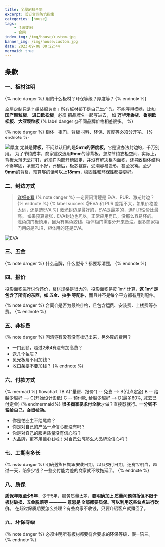 ```yaml
---
title: 全屋定制合同
excerpt: 签订合同防坑指南
categories: [house]
tags:
    - 全屋定制
    - 合同
index_img: /img/house/custom.jpg
banner_img: /img/house/custom.jpg
date: 2023-09-08 00:22:44
mermaid: true
---
```


## 条款

### 一、板材注明

{% note danger %}
用的什么板材？环保等级？厚度等？
{% endnote %}

<font class=danger-text>全屋定制只是个组装服务商；所有板材都不是自己生产的。</font><font class=warning-text>不能写得模糊，比如 <b>国产颗粒板</b>、 <b>进口欧松板</b>，必须 把品牌名一起写进去</font>， 如 <font class=success-text><b>万华禾香板</b>、<b>鲁丽欧松板</b>、<b>大亚颗粒板</b></font> {% label danger @不同品牌价格相差很多。 %}

{% note danger %}
柜体、柜门、背板 材料、环保、厚度等必须分开写。
{% endnote %}

![厚度](/img/house/door/board-t.jpg)
尤其是<font class=danger-text><b>背板</b></font>，不问默认用的是<font class=danger-text><b>5mm的密度板，</b>它是没办法封边的，千万别用</font>。
为了节约成本，商家建议选用<b class=warning-text>9mm</b>的薄背板，忽悠节约衣柜空间，实际上，背板太薄无法打钉，必须在内部开槽固定，并没有解决柜内面积，还导致柜体结构不够牢固，承重力不好，开槽后，板芯暴露，受潮容易变形，甚至发霉。<font class=warning-text>至少<b>9mm</b>的背板</font>，<font class=success-text>预算够的话可以上<b>18mm</b>，稳固性和环保性都要更好</font>。

### 二、封边方式
> [详细查看](/blog/2023/09/09/house/banding/)
{% note danger %}
一定要问清楚是 EVA、PUR、激光封边？
{% endnote %}
{% label success @EVA 和 PUR 差距不大，如果价格差太远，还是选EVA %}
<font class=info-text>激光封边是最好的</font>，<font class=warning-text>EVA是最差的</font>，<font class=success-text>选PUR性价比最高。</font>
如果预算紧张，EVA封边也可以，正常应用而已，没那么容易坏的。<font class=warning-text>浅色的门板慎用，因为有黑色胶线。</font><font class=danger-text>柜体柜门需要分开来备注。很多商家柜门用的是PUR，柜体用的还是EVA。</font>

![EVA](/img/house/fengbian.jpg)

### 三、五金
{% note danger %}
什么品牌，什么型号？都要写清楚。
{% endnote %}

### 四、报价
投影面积进行讨价还价，[板材规格](/blog/2023/09/08/house/brand/)是很大的，投影面积是按 1m² 计算，<b class=warning-text>这 1m² 是包含了所有的东西，如 五金、拉手 等配件</b>，而且并<font class=danger-text>不是每个平方都有用到配件</font>。

{% note danger %}
合同价是否为最终价格，且包含运费、安装费、上楼费等杂费。
{% endnote %}

### 五、非标费
{% note danger %}
问清楚有没有没有标记出来，另外算的费用？
- 一门到顶，超过2米4有没有加高费？
- 送几个抽屉？
- 见光板用不用加钱？
- 收口条要不要加钱？
{% endnote %}

### 六、付款方式
{% mermaid %}
flowchart TB
    A("量房、报价") -- 免费 --> B(付点定金)
    B -- 给越少越好 --> C(开始设计图纸)
    C -- 预付款, 给越少越好 --> D(最多60%, 减去已付定金)
{% endmermaid %}
<font class=danger-text><b>很多商家要求付全款</b>才做？</font>直接怼就行。<b class=warning-text>一分钱不留给自己，会很被动。</b>
- <font class=success-text>你是怕业主不给尾款？</font>
- <font class=success-text>你是对自己的产品一点信心都没有吗？</font>
- <font class=success-text>你是对自己的服务质量没有信心吗？</font>
- <font class=success-text>大品牌，更不用担心钱啦！对自己公司那么大品牌没信心吗？</font>

### 七、工期有多长
{% note danger %}
明确送货日期跟安装日期，以及交付日期，还有写明白，超过一天，陪多少钱？一些交付能力差的商家就不敢拖延了。
{% endnote %}

### 八、质保
<b class=success-text>质保年限至少5年</b>，<font class=warning-text>少于5年，服务质量太差，</font><b class=warning-text>要明确加上 质量问题包括但不限于板材破损、五金脱落等 ———— 意思是 全部都要质保</b>。<b class=success-text>可以利用这些缺点进行砍价</b>。
<font class=warning-text>在超过保质期要怎么处理？</font>有些商家不收钱，只要介绍客户就赚回了。

### 九、环保等级
{% note danger %}
必须注明所有板材都要符合要求的环保等级，假一陪三。
{% endnote %}
